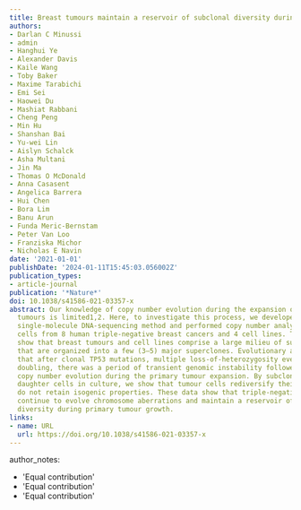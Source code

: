 ```yaml
---
title: Breast tumours maintain a reservoir of subclonal diversity during expansion
authors:
- Darlan C Minussi
- admin
- Hanghui Ye
- Alexander Davis
- Kaile Wang
- Toby Baker
- Maxime Tarabichi
- Emi Sei
- Haowei Du
- Mashiat Rabbani
- Cheng Peng
- Min Hu
- Shanshan Bai
- Yu-wei Lin
- Aislyn Schalck
- Asha Multani
- Jin Ma
- Thomas O McDonald
- Anna Casasent
- Angelica Barrera
- Hui Chen
- Bora Lim
- Banu Arun
- Funda Meric-Bernstam
- Peter Van Loo
- Franziska Michor
- Nicholas E Navin
date: '2021-01-01'
publishDate: '2024-01-11T15:45:03.056002Z'
publication_types:
- article-journal
publication: '*Nature*'
doi: 10.1038/s41586-021-03357-x
abstract: Our knowledge of copy number evolution during the expansion of primary breast
  tumours is limited1,2. Here, to investigate this process, we developed a single-cell,
  single-molecule DNA-sequencing method and performed copy number analysis of 16,178 single
  cells from 8 human triple-negative breast cancers and 4 cell lines. The results
  show that breast tumours and cell lines comprise a large milieu of subclones (7–22)
  that are organized into a few (3–5) major superclones. Evolutionary analysis suggests
  that after clonal TP53 mutations, multiple loss-of-heterozygosity events and genome
  doubling, there was a period of transient genomic instability followed by ongoing
  copy number evolution during the primary tumour expansion. By subcloning single
  daughter cells in culture, we show that tumour cells rediversify their genomes and
  do not retain isogenic properties. These data show that triple-negative breast cancers
  continue to evolve chromosome aberrations and maintain a reservoir of subclonal
  diversity during primary tumour growth.
links:
- name: URL
  url: https://doi.org/10.1038/s41586-021-03357-x
---
```


author_notes:
  - 'Equal contribution'
  - 'Equal contribution'
  - 'Equal contribution'
